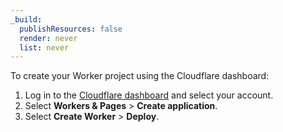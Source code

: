 ```yaml
---
_build:
  publishResources: false
  render: never
  list: never
---
```


To create your Worker project using the Cloudflare dashboard:

1. Log in to the [Cloudflare dashboard](https://dash.cloudflare.com) and select your account.
2. Select **Workers & Pages** > **Create application**.
3. Select **Create Worker** > **Deploy**.